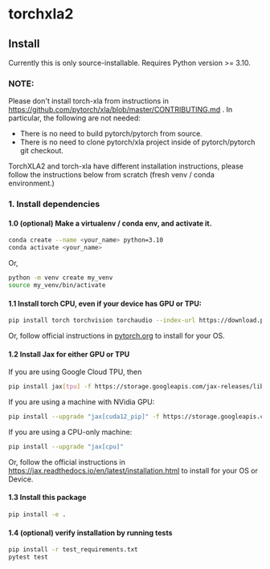 # torchxla2

## Install

Currently this is only source-installable. Requires Python version >= 3.10.

### NOTE: 
Please don't install torch-xla from instructions in
https://github.com/pytorch/xla/blob/master/CONTRIBUTING.md .
In particular, the following are not needed:

* There is no need to build pytorch/pytorch from source.
* There is no need to clone pytorch/xla project inside of pytorch/pytorch
  git checkout.


TorchXLA2 and torch-xla have different installation instructions, please follow
the instructions below from scratch (fresh venv / conda environment.)


### 1. Install dependencies

#### 1.0 (optional) Make a virtualenv / conda env, and activate it.

```bash
conda create --name <your_name> python=3.10
conda activate <your_name>
```
Or,
```bash
python -m venv create my_venv
source my_venv/bin/activate
```

#### 1.1 Install torch CPU, even if your device has GPU or TPU:

```bash
pip install torch torchvision torchaudio --index-url https://download.pytorch.org/whl/cpu
```

Or, follow official instructions in [pytorch.org](https://pytorch.org/get-started/locally/) to install for your OS.

#### 1.2 Install Jax for either GPU or TPU

If you are using Google Cloud TPU, then
```bash
pip install jax[tpu] -f https://storage.googleapis.com/jax-releases/libtpu_releases.html
```

If you are using a machine with NVidia GPU:

```bash
pip install --upgrade "jax[cuda12_pip]" -f https://storage.googleapis.com/jax-releases/jax_cuda_releases.html
```

If you are using a CPU-only machine:
```bash
pip install --upgrade "jax[cpu]"
```

Or, follow the official instructions in https://jax.readthedocs.io/en/latest/installation.html to install for your OS or Device.

#### 1.3 Install this package

```bash
pip install -e .
```

#### 1.4 (optional) verify installation by running tests

```bash
pip install -r test_requirements.txt
pytest test
```